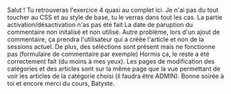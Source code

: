 Salut ! Tu retrouveras l'exercice 4 quasi au complet ici.
Je n'ai pas du tout toucher au CSS et au style de base, tu le verras dans tout les cas.
La partie activation/désactivation n'as pas été fait 
La date de paruption du commentaire non initalisé et non utilisé.
Autre problème, lors d'un ajout de commentaire, ça prendra l'utilisateur qui a créée l'article et non de la sessions actuel. De plus, des séléctions sont présent mais ne fonctionne pas (formulaire de commentaire par exemple)
Hormis ça, le reste a été correctement fait (du moins à mes yeux). Les pages de modification des catégories et des articles sont sur la même page que la vue permettant de voir les articles de la catégorie choisi (il faudra être ADMIN).
Bonne soirée à toi et encore merci du cours, 
Batyste.
